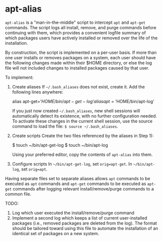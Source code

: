 # apt-alias

`apt-alias` is a "man-in-the-middle" script to intercept `apt` and `apt-get` commands.  The script logs all
install, remove, and purge commands before continuing with them, which provides a convenient logfile 
summary of which packages users have actively installed or removed over the life of the installation.

By construction, the script is implemented on a per-user basis.  If more than one user installs or removes
packages on a system, each user should have the following changes made within their $HOME directory, or else 
the log file will not included changes to installed packages caused by that user.

To implement:
1) Create aliases
    If `~/.bash_aliases` does not exist, create it.  Add the following lines anywhere:

      alias apt-get='$HOME/bin/apt-get-log'
      alias apt='$HOME/bin/apt-log'

    If you just now created `~/.bash_aliases`, new shell sessions will automatically detect its existence, 
    with no further configuration needed.  To activate these changes in the current shell session, use the
    source command to load the file: `$ source ~/.bash_aliases`.

2) Create scripts
    Create the two files referenced by the aliases in Step 1):
    
      $ touch ~/bin/apt-get-log
      $ touch ~/bin/apt-log
      
    Using your preferred editor, copy the contents of `apt-alias` into them.
    
3) Configure scripts
    In `~/bin/apt-get-log`, set `orig=apt-get`.
    In `~/bin/apt-log`, set `orig=apt`.

Having separate files set to separate aliases allows `apt` commands to be executed as `apt` commands and 
`apt-get` commands to be executed as `apt-get` commands after logging relevant install/remove/purge commands 
to a common file.

TODO:
1) Log which user executed the install/remove/purge command
2) Implement a second log which keeps a list of current user-installed packages (i.e., removed packages are
deleted from the log).  The format should be tailored toward using this file to automate the installation of 
an identical set of packages on a new system.

